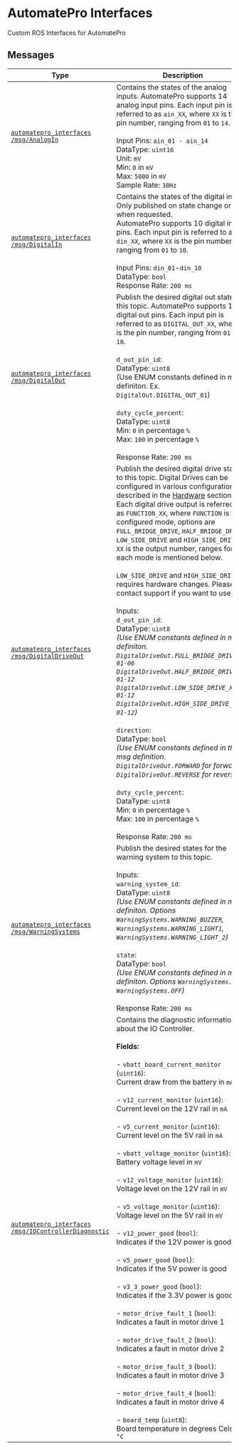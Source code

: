 # AutomatePro Interfaces
Custom ROS Interfaces for AutomatePro

## Messages

| Type | Description  |
|---------|---------|
| [`automatepro_interfaces`<br/>`/msg/AnalogIn`](msg/AnalogIn.msg) | Contains the states of the analog inputs. AutomatePro supports 14 analog input pins. Each input pin is referred to as `ain_XX`, where `XX` is the pin number, ranging from `01` to `14`. <br/> <br/> Input Pins: `ain_01 - ain_14` <br/> DataType: `uint16` <br/> Unit: `mV` <br/> Min: `0` in `mV` <br/> Max: `5000` in `mV` <br/> Sample Rate: `30Hz` |
| [`automatepro_interfaces`<br/>`/msg/DigitalIn`](msg/DigitalIn.msg) | Contains the states of the digital in. <br/> Only published on state change or when requested. <br/> AutomatePro supports 10 digital input pins. Each input pin is referred to as `din_XX`, where `XX` is the pin number, ranging from `01` to `10`. <br/> <br/> Input Pins: `din_01`-`din_10` <br/> DataType: `bool` <br/> Response Rate: `200 ms` |
| [`automatepro_interfaces`<br/>`/msg/DigitalOut`](msg/DigitalOut.msg) | Publish the desired digital out states to this topic. AutomatePro supports 10 digital out pins. Each input pin is referred to as `DIGITAL_OUT_XX`, where `XX` is the pin number, ranging from `01` to `10`. <br/> <br/> `d_out_pin_id`: <br/> DataType: `uint8` <br/> (Use ENUM constants defined in msg definiton. Ex. `DigitalOut.DIGITAL_OUT_01`) <br/> <br/> `duty_cycle_percent`: <br/> DataType: `uint8` <br/> Min: `0` in percentage `%` <br/> Max: `100` in percentage `%`<br/> <br/> Response Rate: `200 ms` |
| [`automatepro_interfaces`<br/>`/msg/DigitalDriveOut`](msg/DigitalDriveOut.msg) | Publish the desired digital drive states to this topic. Digital Drives can be configured in various configurations as described in the [Hardware](#hardware) section. <br/> Each digital drive output is referred to as `FUNCTION_XX`, where `FUNCTION` is the configured mode, options are `FULL_BRIDGE_DRIVE`, `HALF_BRIDGE_DRIVE`, `LOW_SIDE_DRIVE` and `HIGH_SIDE_DRIVE`. `XX` is the output number, ranges for each mode is mentioned below. <br/> <br/> `LOW_SIDE_DRIVE` and `HIGH_SIDE_DRIVE` requires hardware changes. Please contact support if you want to use it. <br/> <br/> Inputs:<br/> `d_out_pin_id`: <br/> DataType: `uint8` <br/> _(Use ENUM constants defined in msg definiton. <br/> `DigitalDriveOut.FULL_BRIDGE_DRIVE_XX`: `01-06` <br/> `DigitalDriveOut.HALF_BRIDGE_DRIVE_XX`: `01-12` <br/>  `DigitalDriveOut.LOW_SIDE_DRIVE_XX`: `01-12` <br/> `DigitalDriveOut.HIGH_SIDE_DRIVE_XX`: `01-12`)_  <br/> <br/> `direction`:<br/>DataType: `bool` <br/> _(Use ENUM constants defined in the msg definition. <br/> `DigitalDriveOut.FORWARD` for forward <br/> `DigitalDriveOut.REVERSE` for reverse )_ <br/> <br/> `duty_cycle_percent`: <br/> DataType: `uint8` <br/> Min: `0` in percentage `%` <br/> Max: `100` in percentage `%`<br/> <br/> Response Rate: `200 ms` |
| [`automatepro_interfaces`<br/>`/msg/WarningSystems`](msg/WarningSystems.msg) | Publish the desired states for the warning system to this topic. <br/> <br/>  Inputs:<br/> `warning_system_id`: <br/> DataType: `uint8` <br/> _(Use ENUM constants defined in msg definiton. Options `WarningSystems.WARNING_BUZZER`, `WarningSystems.WARNING_LIGHT1`, `WarningSystems.WARNING_LIGHT_2`)_ <br/> <br/> `state`: <br/> DataType: `bool` <br/> _(Use ENUM constants defined in msg definiton. Options `WarningSystems.ON`, `WarningSystems.OFF`)_ <br/> <br/> Response Rate: `200 ms` |
| [`automatepro_interfaces`<br/>`/msg/IOControllerDiagnostic`](msg/IOControllerDiagnostic.msg) | Contains the diagnostic information about the IO Controller. <br/><br/> **Fields:** <br/><br/> - `vbatt_board_current_monitor` (`uint16`): <br/> Current draw from the battery in `mA` <br/><br/> - `v12_current_monitor` (`uint16`): <br/> Current level on the 12V rail in `mA` <br/><br/> - `v5_current_monitor` (`uint16`): <br/> Current level on the 5V rail in `mA` <br/><br/> - `vbatt_voltage_monitor` (`uint16`): <br/> Battery voltage level in `mV` <br/><br/> - `v12_voltage_monitor` (`uint16`): <br/> Voltage level on the 12V rail in `mV` <br/><br/> - `v5_voltage_monitor` (`uint16`): <br/> Voltage level on the 5V rail in `mV` <br/><br/> - `v12_power_good` (`bool`): <br/> Indicates if the 12V power is good <br/><br/> - `v5_power_good` (`bool`): <br/> Indicates if the 5V power is good <br/><br/> - `v3_3_power_good` (`bool`): <br/>Indicates if the 3.3V power is good <br/><br/> - `motor_drive_fault_1` (`bool`): <br/> Indicates a fault in motor drive 1 <br/><br/> - `motor_drive_fault_2` (`bool`): <br/>Indicates a fault in motor drive 2 <br/><br/> - `motor_drive_fault_3` (`bool`): <br/>Indicates a fault in motor drive 3 <br/><br/> - `motor_drive_fault_4` (`bool`): <br/>Indicates a fault in motor drive 4 <br/><br/> - `board_temp` (`uint8`): <br/>Board temperature in degrees Celsius `°C` |